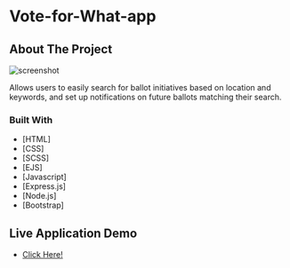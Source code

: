 # Vote-for-What-app

## About The Project
![screenshot](https://www.gabe-dev.com/images/vfw.png)

Allows users to easily search for ballot initiatives based on location and keywords, and set up notifications on future ballots matching their search.




### Built With

* [HTML]
* [CSS]
* [SCSS]
* [EJS]
* [Javascript]
* [Express.js]
* [Node.js]
* [Bootstrap]

## Live Application Demo

* [Click Here!](https://www.voteforwhat.org)
